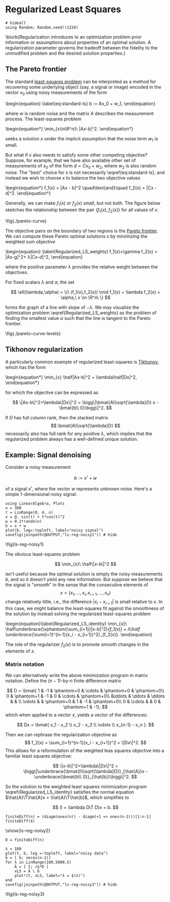 # Regularized Least Squares

```julia:setup
# hideall
using Random; Random.seed!(1234)
```

\blurb{Regularization introduces to an optimization problem prior information or assumptions about properties of an optimal solution. A regularization parameter governs the tradeoff between the fidelity to the unmodified problem and the desired solution properties.}

## The Pareto frontier

The standard [least-squares problem](least-squares) can be interpreted as a method for recovering some underlying object (say, a signal or image) encoded in the vector $x_0$ using noisy measurements of the form

\begin{equation} \label{eq:standard-ls}
   b := Ax_0 + w_1,
\end{equation}

where $w$ is random noise and the matrix $A$ describes the measurement process. The least-squares problem

\begin{equation*}
  \min_{x\in\R^n}\ \|Ax-b\|^2.
\end{equation*}

seeks a solution $x$ under the implicit assumption that the noise term $w_1$ is small.


But what if $x$ also needs to satisfy some other competing objective?  Suppose, for example, that we have also available other set of measurements of $x_0$ of the form $d = Cx_0+w_2$, where $w_2$ is also random noise. The "best" choice for $x$ is not necessarily \eqref{eq:standard-ls}, and instead we wish to choose $x$ to balance the two objective values

\begin{equation*}
f_1(x) = \|Ax - b\|^2 \quad\text{and}\quad f_2(x) = \|Cx - d\|^2.
\end{equation*}

Generally, we can make $f_1(x)$ or $f_2(x)$ small, but not both. The figure below sketches the relationship between the pair $\{f_1(x), f_2(x)\}$ for all values of $x$.

\fig{./pareto-curve}

The objective pairs on the boundary of two regions is the [Pareto frontier](https://en.wikipedia.org/wiki/Pareto_efficiency). We can compute these Pareto optimal solutions $x$ by minimizing the weighted sum objective

\begin{equation} \label{Regularized_LS_weights}
f_1(x)+\gamma f_2(x) = \|Ax-g\|^2+ λ\|Cx-d\|^2,
\end{equation}

where the positive parameter $\lambda$ provides the relative weight between the objectives. 

For fixed scalars $λ$ and $α$, the set 

$$
\ell(\lambda,\alpha) = \{\ (f_1(x),f_2(x)) \mid f_1(x) + \lambda f_2(x) = \alpha,\ x \in \R^n\ \}
$$ 

forms the graph of a line with slope of $-\lambda$. We may visualize the optimization problem \eqref{Regularized_LS_weights} as the problem of finding the smallest value $\alpha$ such that the line is tangent to the Pareto frontier.

\fig{./pareto-curve-levels}

## Tikhonov regularization

A particularly common example of regularized least-squares is [Tikhonov](https://en.wikipedia.org/wiki/Tikhonov_regularization), which has the form

\begin{equation*}
\min_{x} \half\|Ax-b\|^2 + \lambda\half\|Dx\|^2,
\end{equation*}

for which the objective can be expressed as

$$
\|Ax-b\|^2+\lambda\|Dx\|^2
 = \bigg\|\bmat{A\\\sqrt{\lambda}D} x - \bmat{b\\ 0}\bigg\|^2.
$$

If $D$ has full column rank, then the stacked matrix
$$
\bmat{A\\\sqrt{\lambda}D}
$$
necessarily also has full rank for any positive $\lambda$, which implies that the regularized problem always has a well-defined unique solution.

## Example: Signal denoising

Consider a noisy measurement

$$
b := x^\natural + w
$$

of a signal $x^\natural$, where the vector $w$ represents unknown noise. Here's a simple 1-dimensional noisy signal:

```julia:ls-reg-noisy1
using LinearAlgebra, Plots
n = 300
t = LinRange(0, 4, n)
x = @. sin(t) + t*cos(t)^2
w = 0.1*randn(n)
b = x + w
plot(b, leg=:topleft, label="noisy signal")
savefig(joinpath(@OUTPUT,"ls-reg-noisy1")) # hide
```
\fig{ls-reg-noisy1}

 The obvious least-squares problem

$$
\min_{x}\ \half\|x-b\|^2
$$

isn't useful because the optimal solution is simply the noisy measurements $b$, and so it doesn't yield any new information. But suppose we believe that the signal is "smooth" in the sense that the consecutive elements of $$ x=(x_1,\ldots,x_i,x_{i+1},\ldots,x_n)$$ change relatively little, i.e., the difference $|x_i-x_{i+1}|$ is small relative to $x$. In this case, we might balance the least-squares fit against the smoothness of the solution by instead solving the regularized least-squares problem 

\begin{equation}\label{Regularized_LS_identity}
  \min_{x}\ \half\underbrace{\vphantom{\sum_{i=1}}\|x-b\|^2}_{f_1(x)} + λ\half \underbrace{\sum_{i=1}^{n-1}(x_i - x_{i+1})^2}_{f_2(x)}.
\end{equation}

The role of the regularizer $f_2(x)$ is to promote smooth changes in the elements of $x$.

### Matrix notation

We can alternatively write the above minimization program in matrix notation. Define the $(n-1)$-by-$n$ finite difference matrix

$$
D = \bmat{ 1 & -1 & \phantom+0 & \cdots & \phantom+0 & \phantom+0\\
           0 & \phantom+1 & -1 & 0 & \cdots & \phantom+0\\
             &\ddots  & \ddots & \ddots &  &  \\
           \vdots &  & \phantom+0 & 1 & -1 & \phantom+0\\
            0 & \cdots &  & 0 & \phantom+1 & -1},
$$
which when applied to a vector $x$, yields a vector of the differences:

$$
Dx = \bmat{ x_1 - x_2 \\ x_2 - x_3 \\ \vdots \\ x_{n-1} - x_n }.
$$

Then we can rephrase the regularization objective as $$ f_2(x) = \sum_{i=1}^{n-1}(x_i - x_{i+1})^2 = \|Dx\|^2. $$ This allows for a reformulation of the weighted leas squares objective into a familiar least squares objective:

$$
\|x-b\|^2+\lambda\|Dx\|^2 = \bigg\|\underbrace{\bmat{I\\\sqrt{\lambda}D}}_{\hat{A}}x - 
\underbrace{\bmat{b\\ 0}}_{\hat{b}}\bigg\|^2.
$$

So the solution to the weighted least squares minimization program \eqref{Regularized_LS_identity} satisfies the normal equation $\hat{A}\T\hat{A}x = \hat{A}\T\hat{b}$, which simplifies to 

$$
(I + \lambda D\T D)x = b.
$$

```julia:ls-reg-noisy2
finiteDiff(n) = (diagm(ones(n)) - diagm(+1 => ones(n-1)))[1:n-1]
finiteDiff(4)
```
\show{ls-reg-noisy2}

```julia:ls-reg-makeD
D = finiteDiff(n)
```

```julia:ls-reg-noisy3
λ = 100
plot(t, b, leg =:topleft, label="noisy data")
b̂ = [ b; zeros(n-1)]
for λ in LinRange(100,5000,5) 
    Â = [ I; √λ*D ]
    xLS = Â \ b̂
    plot!(t, xLS, label="λ = $(λ)")
end
savefig(joinpath(@OUTPUT,"ls-reg-noisy3")) # hide
```
\fig{ls-reg-noisy3}
